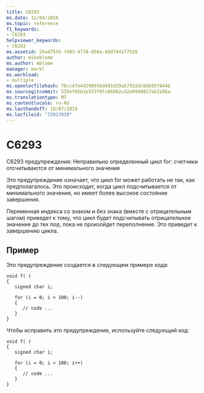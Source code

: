 ```yaml
---
title: C6293
ms.date: 11/04/2016
ms.topic: reference
f1_keywords:
- C6293
helpviewer_keywords:
- C6293
ms.assetid: 24a475f6-fd93-4778-856a-9dd7941f7520
author: mikeblome
ms.author: mblome
manager: markl
ms.workload:
- multiple
ms.openlocfilehash: 76cc47e44290556d401d29a67932dc8db95f844b
ms.sourcegitcommit: 535ef05b1e553f0fc66082cd2e0998817eb2a56a
ms.translationtype: MT
ms.contentlocale: ru-RU
ms.lasthandoff: 10/07/2019
ms.locfileid: "72017830"
---
```

# <a name="c6293"></a>C6293
C6293 предупреждения: Неправильно определенный цикл for: счетчики отсчитываются от минимального значения

 Это предупреждение означает, что цикл for может работать не так, как предполагалось. Это происходит, когда цикл подсчитывается от минимального значения, но имеет более высокое состояние завершения.

 Переменная индекса со знаком и без знака (вместе с отрицательным шагом) приведет к тому, что цикл будет подсчитывать отрицательное значение до тех пор, пока не произойдет переполнение. Это приведет к завершению цикла.

## <a name="example"></a>Пример
 Это предупреждение создается в следующем примере кода:

```
void f( )
{
   signed char i;

   for (i = 0; i < 100; i--)
   {
      // code ...
   }
}
```

 Чтобы исправить это предупреждение, используйте следующий код:

```
void f( )
{
   signed char i;

   for (i = 0; i < 100; i++)
   {
      // code ...
   }
}
```